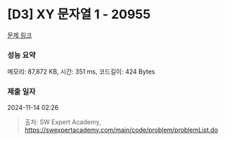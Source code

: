 # [D3] XY 문자열 1 - 20955 

[문제 링크](https://swexpertacademy.com/main/code/problem/problemDetail.do?contestProbId=AY_gm8_6NjcDFAVF) 

### 성능 요약

메모리: 87,872 KB, 시간: 351 ms, 코드길이: 424 Bytes

### 제출 일자

2024-11-14 02:26



> 출처: SW Expert Academy, https://swexpertacademy.com/main/code/problem/problemList.do